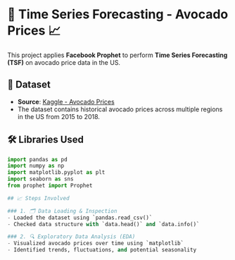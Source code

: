 # 🥑 Time Series Forecasting - Avocado Prices 📈

This project applies **Facebook Prophet** to perform **Time Series Forecasting (TSF)** on avocado price data in the US.

## 📁 Dataset

- **Source**: [Kaggle - Avocado Prices](https://www.kaggle.com/datasets/neuromusic/avocado-prices)
- The dataset contains historical avocado prices across multiple regions in the US from 2015 to 2018.

## 🛠️ Libraries Used

```python
import pandas as pd
import numpy as np
import matplotlib.pyplot as plt
import seaborn as sns
from prophet import Prophet

## 📈 Steps Involved

### 1. 🗂️ Data Loading & Inspection
- Loaded the dataset using `pandas.read_csv()`
- Checked data structure with `data.head()` and `data.info()`

### 2. 🔍 Exploratory Data Analysis (EDA)
- Visualized avocado prices over time using `matplotlib`
- Identified trends, fluctuations, and potential seasonality



